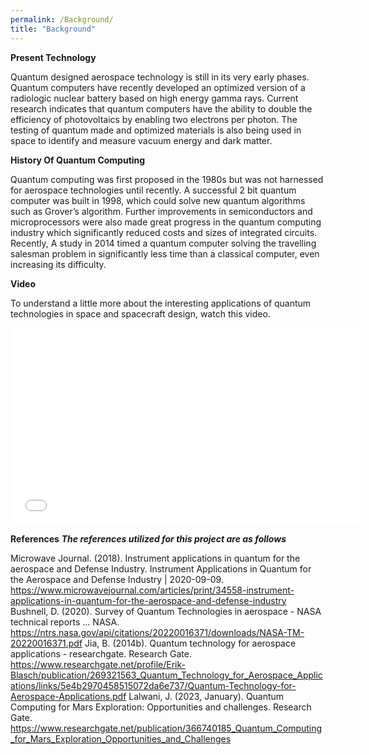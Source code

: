```yaml
---
permalink: /Background/
title: "Background"
---
```


**Present Technology**

Quantum designed aerospace technology is still in its very early phases. Quantum computers have recently developed an optimized version of a radiologic nuclear battery based on high energy gamma rays. Current research indicates that quantum computers have the ability to double the efficiency of photovoltaics by enabling two electrons per photon. The testing of quantum made and optimized materials is also being used in space to identify and measure vacuum energy and dark matter.

**History Of Quantum Computing**

Quantum computing was first proposed in the 1980s but was not harnessed for aerospace technologies until recently. A successful 2 bit quantum computer was built in 1998, which could solve new quantum algorithms such as Grover’s algorithm. Further improvements in semiconductors and microprocessors were also made great progress in the quantum computing industry which significantly reduced costs and sizes of integrated circuits. Recently, A study in 2014 timed a quantum computer solving the travelling salesman problem in significantly less time than a classical computer, even increasing its difficulty.

**Video**

To understand a little more about the interesting applications of quantum technologies in space and spacecraft design, watch this video.

<iframe width="560" height="315" src="[https://www.youtube.com/embed/lFT2hwsCMls?si=JOl8VpLVjfM1kp1n](https://youtu.be/xoD7WcUkshg?si=Z-Wo9jXdONX0oJV_)" title="YouTube video player" frameborder="0" allow="accelerometer; autoplay; clipboard-write; encrypted-media; gyroscope; picture-in-picture; web-share" referrerpolicy="strict-origin-when-cross-origin" allowfullscreen></iframe>



**References**
***The references utilized for this project are as follows***

Microwave Journal. (2018). Instrument applications in quantum for the aerospace and Defense Industry. Instrument Applications in Quantum for the Aerospace and Defense Industry | 2020-09-09. https://www.microwavejournal.com/articles/print/34558-instrument-applications-in-quantum-for-the-aerospace-and-defense-industry 
Bushnell, D. (2020). Survey of Quantum Technologies in aerospace - NASA technical reports ... NASA. https://ntrs.nasa.gov/api/citations/20220016371/downloads/NASA-TM-20220016371.pdf 
Jia, B. (2014b). Quantum technology for aerospace applications - researchgate. Research Gate. https://www.researchgate.net/profile/Erik-Blasch/publication/269321563_Quantum_Technology_for_Aerospace_Applications/links/5e4b2970458515072da6e737/Quantum-Technology-for-Aerospace-Applications.pdf 
Lalwani, J. (2023, January). Quantum Computing for Mars Exploration: Opportunities and challenges. Research Gate. https://www.researchgate.net/publication/366740185_Quantum_Computing_for_Mars_Exploration_Opportunities_and_Challenges 
